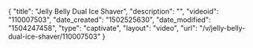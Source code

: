 {
    "title": "Jelly Belly Dual Ice Shaver",
    "description": "",
    "videoid": "110007503",
    "date_created": "1502525630",
    "date_modified": "1504247458",
    "type": "captivate",
    "layout": "video",
    "url": "\/v\/jelly-belly-dual-ice-shaver\/110007503"
}